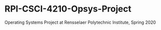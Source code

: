 # RPI-CSCI-4210-Opsys-Project
Operating Systems Project at Rensselaer Polytechnic Institute, Spring 2020
